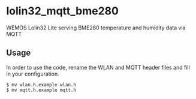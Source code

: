 # lolin32_mqtt_bme280

WEMOS Lolin32 Lite serving BME280 temperature and humidity data via MQTT

## Usage
In order to use the code, rename the WLAN and MQTT header files and fill in your configuration.

```shell
$ mv wlan.h.example wlan.h
$ mv mqtt.h.example mqtt.h
```

